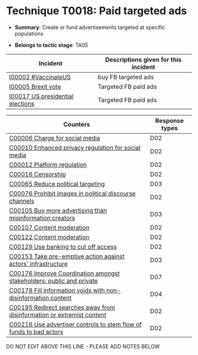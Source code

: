 # Technique T0018: Paid targeted ads

* **Summary**: Create or fund advertisements targeted at specific populations

* **Belongs to tactic stage**: TA05


| Incident | Descriptions given for this incident |
| -------- | -------------------- |
| [I00002 #VaccinateUS](../generated_pages/incidents/I00002.md) | buy FB targeted ads |
| [I00005 Brexit vote](../generated_pages/incidents/I00005.md) | Targeted FB paid ads |
| [I00017 US presidential elections](../generated_pages/incidents/I00017.md) | Targeted FB paid ads |



| Counters | Response types |
| -------- | -------------- |
| [C00006 Charge for social media](../generated_pages/counters/C00006.md) | D02 |
| [C00010 Enhanced privacy regulation for social media](../generated_pages/counters/C00010.md) | D02 |
| [C00012 Platform regulation](../generated_pages/counters/C00012.md) | D02 |
| [C00016 Censorship](../generated_pages/counters/C00016.md) | D02 |
| [C00065 Reduce political targeting](../generated_pages/counters/C00065.md) | D03 |
| [C00076 Prohibit images in political discourse channels](../generated_pages/counters/C00076.md) | D02 |
| [C00105 Buy more advertising than misinformation creators](../generated_pages/counters/C00105.md) | D03 |
| [C00107 Content moderation](../generated_pages/counters/C00107.md) | D02 |
| [C00122 Content moderation](../generated_pages/counters/C00122.md) | D02 |
| [C00129 Use banking to cut off access ](../generated_pages/counters/C00129.md) | D02 |
| [C00153 Take pre-emptive action against actors' infrastructure](../generated_pages/counters/C00153.md) | D03 |
| [C00176 Improve Coordination amongst stakeholders: public and private](../generated_pages/counters/C00176.md) | D07 |
| [C00178 Fill information voids with non-disinformation content](../generated_pages/counters/C00178.md) | D04 |
| [C00195 Redirect searches away from disinformation or extremist content ](../generated_pages/counters/C00195.md) | D02 |
| [C00216 Use advertiser controls to stem flow of funds to bad actors](../generated_pages/counters/C00216.md) | D02 |


DO NOT EDIT ABOVE THIS LINE - PLEASE ADD NOTES BELOW